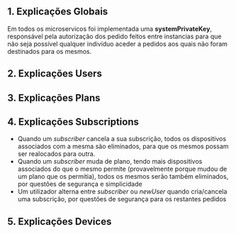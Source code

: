 ## 1. Explicações Globais

Em todos os microservicos foi implementada uma **systemPrivateKey**, responsável pela autorização dos pedido feitos entre instancias
para que não seja possível qualquer indivíduo aceder a pedidos aos quais não foram destinados para os mesmos.
## 2. Explicações Users 
## 3. Explicações Plans
## 4. Explicações Subscriptions
 - Quando um *subscriber* cancela a sua subscrição, todos os dispositivos associados com a mesma são eliminados, para que os mesmos possam ser realocados para outra.
 - Quando um *subscriber* muda de plano, tendo mais dispositivos associados do que o mesmo permite (provavelmente porque mudou de um plano que os permitia), todos os mesmos serão também eliminados, por questões de segurança e simplicidade
 - Um utilizador alterna entre *subscriber* ou *newUser* quando cria/cancela uma subscrição, por questões de segurança para os restantes pedidos
## 5. Explicações Devices
